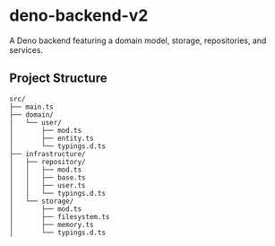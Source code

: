# deno-backend-v2
 A Deno backend featuring a domain model, storage, repositories, and services.

## Project Structure
```
src/
├── main.ts
├── domain/
│   └── user/
│       ├── mod.ts
│       ├── entity.ts
│       └── typings.d.ts
├── infrastructure/
│   ├── repository/
│   │   ├── mod.ts
│   │   ├── base.ts
│   │   ├── user.ts
│   │   └── typings.d.ts
│   └── storage/
│       ├── mod.ts
│       ├── filesystem.ts
│       ├── memory.ts
│       └── typings.d.ts
```